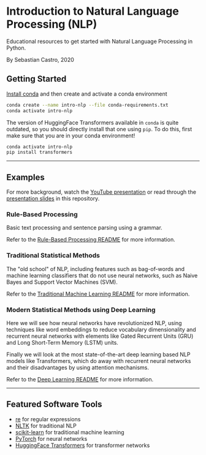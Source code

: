 # Introduction to Natural Language Processing (NLP)
Educational resources to get started with Natural Language Processing in Python.

By Sebastian Castro, 2020



## Getting Started

[Install conda](https://docs.conda.io/projects/conda/en/latest/user-guide/install/) and then create and activate a conda environment

```bash
conda create --name intro-nlp --file conda-requirements.txt
conda activate intro-nlp
```

The version of HuggingFace Transformers available in `conda` is quite outdated, so you should directly install that one using `pip`. To do this, first make sure that you are in your conda environment!

```bash
conda activate intro-nlp
pip install transformers
```

---


## Examples

For more background, watch the [YouTube presentation](TBD) or read through the [presentation slides](intro-nlp-slides.pdf) in this repository.

### Rule-Based Processing
Basic text processing and sentence parsing using a grammar.

Refer to the [Rule-Based Processing README](examples/rule_based/README.md) for more information.

### Traditional Statistical Methods
The "old school" of NLP, including features such as bag-of-words and machine learning classifiers that do not use neural networks, such as Naive Bayes and Support Vector Machines (SVM).

Refer to the [Traditional Machine Learning README](examples/traditional_ml/README.md) for more information.

### Modern Statistical Methods using Deep Learning
Here we will see how neural networks have revolutionized NLP, using techniques like word embeddings to reduce vocabulary dimensionality and recurrent neural networks with elements like Gated Recurrent Units (GRU) and Long Short-Term Memory (LSTM) units.


Finally we will look at the most state-of-the-art deep learning based NLP models like Transformers, which do away with recurrent neural networks and their disadvantages by using attention mechanisms.

Refer to the [Deep Learning README](examples/deep_learning/README.md) for more information.


---


## Featured Software Tools

* [re](https://docs.python.org/3/library/re.html) for regular expressions
* [NLTK](http://www.nltk.org/) for traditional NLP
* [scikit-learn](https://scikit-learn.org/stable/) for traditional machine learning
* [PyTorch](https://pytorch.org/) for neural networks
* [HuggingFace Transformers](https://huggingface.co/transformers/) for transformer networks
